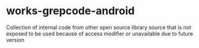 works-grepcode-android
======================

Collection of internal code from other open source library source that is not exposed to be used because of access modifier or unavailable due to future version
